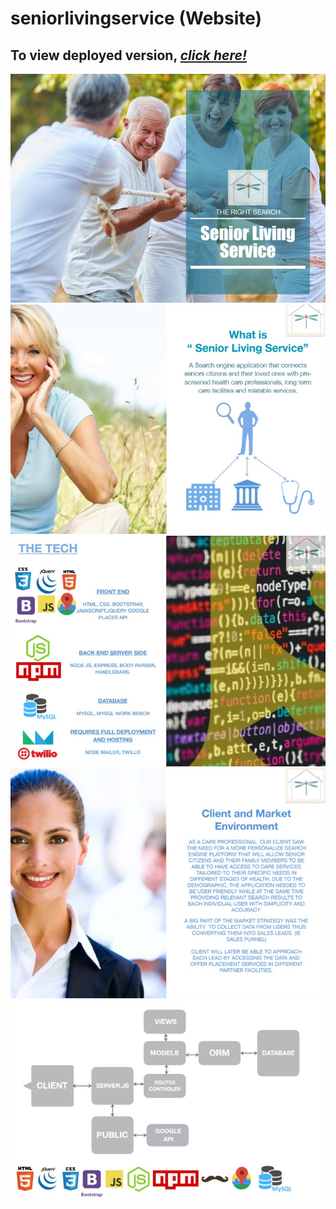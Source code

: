 # seniorlivingservice (Website)

## To view deployed version, _**[click here!](https://seniorlivingservice.herokuapp.com/)**_

![slideshow-pics-jpg-01](https://github.com/kayhon/seniorlivingservice/blob/master/public/assets/img/slide1.jpg)<br>
![slideshow-pics-jpg-02](https://github.com/kayhon/seniorlivingservice/blob/master/public/assets/img/slide2.jpg)<br>
![slideshow-pics-jpg-03](https://github.com/kayhon/seniorlivingservice/blob/master/public/assets/img/slide3.jpg)<br>
![slideshow-pics-jpg-04](https://github.com/kayhon/seniorlivingservice/blob/master/public/assets/img/slide4.jpg)<br>
![slideshow-pics-jpg-05](https://github.com/kayhon/seniorlivingservice/blob/master/public/assets/img/slide5.jpg)<br>

